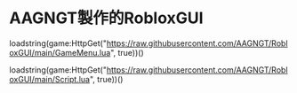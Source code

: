 # AAGNGT製作的RobloxGUI
loadstring(game:HttpGet("https://raw.githubusercontent.com/AAGNGT/RobloxGUI/main/GameMenu.lua", true))()

loadstring(game:HttpGet("https://raw.githubusercontent.com/AAGNGT/RobloxGUI/main/Script.lua", true))()
